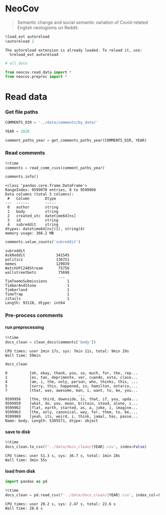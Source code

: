 # NeoCov
> Semantic change and social semantic variation of Covid-related English neologisms on Reddit.


```python
%load_ext autoreload
%autoreload 2
```

    The autoreload extension is already loaded. To reload it, use:
      %reload_ext autoreload


```python
# all_data
```

```python
from neocov.read_data import *
from neocov.preproc import *
```

# Read data

### Get file paths

```python
COMMENTS_DIR = '../data/comments/by_date/'
```

```python
YEAR = 2020
```

```python
comment_paths_year = get_comments_paths_year(COMMENTS_DIR, YEAR)
```

### Read comments

```python
%%time
comments = read_comm_csvs(comment_paths_year)
```

```python
comments.info()
```

    <class 'pandas.core.frame.DataFrame'>
    RangeIndex: 9599970 entries, 0 to 9599969
    Data columns (total 5 columns):
     #   Column       Dtype         
    ---  ------       -----         
     0   author       string        
     1   body         string        
     2   created_utc  datetime64[ns]
     3   id           string        
     4   subreddit    string        
    dtypes: datetime64[ns](1), string(4)
    memory usage: 366.2 MB


```python
comments.value_counts('subreddit')
```




    subreddit
    AskReddit              341545
    politics               136751
    memes                  129039
    WatchUFC248Stream       75756
    wallstreetbets          75698
                            ...  
    TimTeemoSubmissions         1
    TimberAndStone              1
    Timberland                  1
    TimeTrap                    1
    zztails                     1
    Length: 93128, dtype: int64



### Pre-process comments

#### run preprocessing

```python
%%time
docs_clean = clean_docs(comments['body'])
```

    CPU times: user 2min 17s, sys: 7min 11s, total: 9min 29s
    Wall time: 59min


```python
docs_clean
```




    0          [oh, okay, thank, you, so, much, for, the, rep...
    1          [es, tan, deprimente, ver, cuando, esta, clase...
    4          [am, i, the, only, person, who, thinks, this, ...
    5          [sorry, this, happened, in, hamilton, ontario,...
    7          [that, was, awesome, man, i, want, to, be, you...
                                     ...                        
    9599956    [the, third, downside, is, that, if, you, upda...
    9599959    [what, do, you, mean, britain, stood, alone, i...
    9599962    [flat, earth, started, as, a, joke, i, imagine...
    9599963    [the, only, canonical, way, for, them, to, be,...
    9599969    [yeah, its, weird, i, think, jamal, has, passe...
    Name: body, Length: 5385571, dtype: object



#### save to disk

```python
%%time
docs_clean.to_csv(f'../data/docs_clean/{YEAR}.csv', index=False)
```

    CPU times: user 51.3 s, sys: 36.7 s, total: 1min 28s
    Wall time: 3min 55s


#### load from disk

```python
import pandas as pd
```

```python
%%time
docs_clean = pd.read_csv(f'../data/docs_clean/{YEAR}.csv', index_col=0, header=None)
```

    CPU times: user 20.2 s, sys: 2.47 s, total: 22.6 s
    Wall time: 28.6 s


